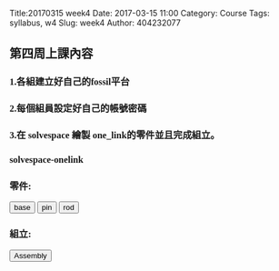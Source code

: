 Title:20170315 week4
Date: 2017-03-15 11:00
Category: Course
Tags: syllabus, w4
Slug: week4
Author: 404232077

<font face="DFKai-sb"><h2>第四周上課內容</h2></font>

<font face="DFKai-sb"><h3>1.各組建立好自己的fossil平台</h3></font>

<font face="DFKai-sb"><h3>2.每個組員設定好自己的帳號密碼</h3></font>

<font face="DFKai-sb"><h3>3.在 solvespace 繪製  one_link的零件並且完成組立。</h3></font>

<font face="DFKai-sb"><h3>solvespace-onelink</h3></font>

<font face="DFKai-sb"><h3>零件:</h3></font>
<p><button onClick="lity('https://vimeo.com/211503822')"><span class="glyphicon glyphicon-facetime-video"></span> base</button>
<button onClick="lity('https://vimeo.com/211503800')"><span class="glyphicon glyphicon-facetime-video"></span> pin</button>
<button onClick="lity('https://vimeo.com/211503825')"><span class="glyphicon glyphicon-facetime-video"></span> rod</button></p>

<font face="DFKai-sb"><h3>組立:</h3></font>
<p><button onClick="lity('https://vimeo.com/211504072')"><span class="glyphicon glyphicon-facetime-video"></span> Assembly</button>